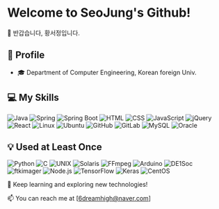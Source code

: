 # Welcome to SeoJung's Github!

👋 반갑습니다, 황서정입니다.

## 🐥 Profile

- 🎓 Department of Computer Engineering, Korean foreign Univ.

## 💻 My Skills

![Java](https://img.shields.io/badge/Java-007396?style=for-the-badge&logo=java&logoColor=white) ![Spring](https://img.shields.io/badge/spring-6DB33F?style=for-the-badge&logo=spring&logoColor=white) ![Spring Boot](https://img.shields.io/badge/springboot-6DB33F?style=for-the-badge&logo=springboot&logoColor=white) ![HTML](https://img.shields.io/badge/HTML-E34F26?style=for-the-badge&logo=HTML5&logoColor=white) ![CSS](https://img.shields.io/badge/CSS-1572B6?style=for-the-badge&logo=CSS3&logoColor=white) ![JavaScript](https://img.shields.io/badge/JavaScript-F7DF1E?style=for-the-badge&logo=JavaScript&logoColor=black) ![jQuery](https://img.shields.io/badge/jquery-0769AD?style=for-the-badge&logo=jquery&logoColor=white) ![React](https://img.shields.io/badge/react-61DAFB?style=for-the-badge&logo=react&logoColor=black) ![Linux](https://img.shields.io/badge/Linux-FCC624?style=for-the-badge&logo=Linux&logoColor=black) ![Ubuntu](https://img.shields.io/badge/Ubuntu-E95420?style=for-the-badge&logo=Ubuntu&logoColor=white) ![GitHub](https://img.shields.io/badge/GitHub-181717?style=for-the-badge&logo=GitHub&logoColor=white) ![GitLab](https://img.shields.io/badge/GitLab-FC6D26?style=for-the-badge&logo=GitLab&logoColor=white) ![MySQL](https://img.shields.io/badge/MySQL-4479A1?style=for-the-badge&logo=MySQL&logoColor=white) ![Oracle](https://img.shields.io/badge/Oracle-F80000?style=for-the-badge&logo=Oracle&logoColor=white)

## 💡 Used at Least Once

![Python](https://img.shields.io/badge/Python-3776AB?style=for-the-badge&logo=Python&logoColor=white) ![C](https://img.shields.io/badge/C-A8B9CC?style=for-the-badge&logo=C&logoColor=white) ![UNIX](https://img.shields.io/badge/UNIX-007fff?style=for-the-badge&logo=DE1SoC&logoColor=white) ![Solaris](https://img.shields.io/badge/Solaris-8b00ff?style=for-the-badge&logo=DE1SoC&logoColor=white) ![FFmpeg](https://img.shields.io/badge/FFmpeg-007808?style=for-the-badge&logo=FFmpeg&logoColor=white) ![Arduino](https://img.shields.io/badge/Arduino-00979D?style=for-the-badge&logo=Arduino&logoColor=white) ![DE1Soc](https://img.shields.io/badge/DE1Soc-000080?style=for-the-badge&logo=DE1SoC&logoColor=white) ![ftkimager](https://img.shields.io/badge/ftkimager-cccc99?style=for-the-badge&logo=ftkimager&logoColor=white) ![Node.js](https://img.shields.io/badge/Node.js-339933?style=for-the-badge&logo=Node.js&logoColor=white) ![TensorFlow](https://img.shields.io/badge/TensorFlow-FF6F00?style=for-the-badge&logo=TensorFlow&logoColor=white) ![Keras](https://img.shields.io/badge/Keras-D00000?style=for-the-badge&logo=Keras&logoColor=white) ![CentOS](https://img.shields.io/badge/CentOS-262577?style=for-the-badge&logo=CentOS&logoColor=white)

🌱 Keep learning and exploring new technologies!

📫 You can reach me at [6dreamhigh@naver.com]
